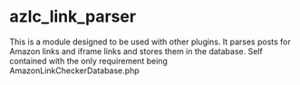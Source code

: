 # azlc_link_parser
 This is a module designed to be used with other plugins.  It parses posts for Amazon links and iframe links and stores them in the database.  Self contained with the only requirement being AmazonLinkCheckerDatabase.php
